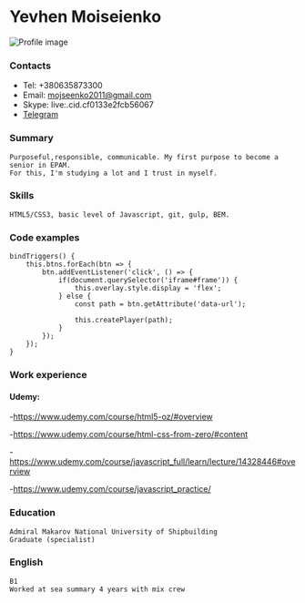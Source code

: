 # Yevhen Moiseienko


![Profile image](https://avatars.githubusercontent.com/u/79567917?s=400&u=d1eb37141362edcd679f91d9dc34ca5116202969&v=4)

### Contacts

* Tel: +380635873300 
* Email: mojseenko2011@gmail.com 
* Skype: live:.cid.cf0133e2fcb56067
* [Telegram](https://t.me/YevhenMoiseienko)

### Summary

    Purposeful,responsible, communicable. My first purpose to become a senior in EPAM. 
    For this, I'm studying a lot and I trust in myself.

### Skills

    HTML5/CSS3, basic level of Javascript, git, gulp, BEM.

### Code examples

    bindTriggers() {
        this.btns.forEach(btn => {
            btn.addEventListener('click', () => {
                if(document.querySelector('iframe#frame')) {
                    this.overlay.style.display = 'flex';
                } else {
                    const path = btn.getAttribute('data-url');

                    this.createPlayer(path);
                }
            });
        });
    }   
    
### Work experience

#### Udemy:

-https://www.udemy.com/course/html5-oz/#overview

-https://www.udemy.com/course/html-css-from-zero/#content 

-https://www.udemy.com/course/javascript_full/learn/lecture/14328446#overview 

-https://www.udemy.com/course/javascript_practice/

### Education

    Admiral Makarov National University of Shipbuilding
    Graduate (specialist)

### English

    B1
    Worked at sea summary 4 years with mix crew
